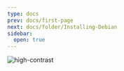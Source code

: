 ```yaml
---
type: docs
prev: docs/first-page
next: docs/folder/Installing-Debian
sidebar:
  open: true
---
```


![high-contrast](/images/themes/themes_4.jpg)  